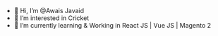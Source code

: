 - 👋 Hi, I’m @Awais Javaid
- 👀 I’m interested in Cricket
- 🌱 I’m currently learning & Working in React JS | Vue JS | Magento 2

<!---
- 💞️ I’m looking to collaborate on ...
- 📫 How to reach me ...
--->

<!---
awais-javaid/awais-javaid is a ✨ special ✨ repository because its `README.md` (this file) appears on your GitHub profile.
You can click the Preview link to take a look at your changes.
--->
